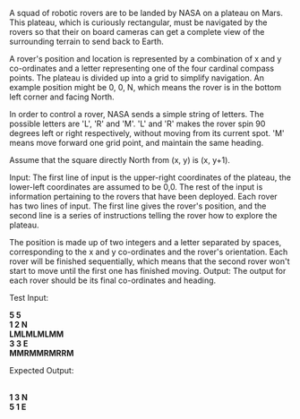 <p>A squad of robotic rovers are to be landed by NASA on a plateau on Mars. This plateau, which is curiously rectangular, must be navigated by the rovers so that their on board cameras can get a complete view of the surrounding terrain to send back to Earth.

  A rover's position and location is represented by a combination of x and y co-ordinates and a letter representing one of the four cardinal compass points. The plateau is divided up into a grid to simplify navigation. An example position might be 0, 0, N, which means the rover is in the bottom left corner and facing North.
  
  In order to control a rover, NASA sends a simple string of letters. The possible letters are 'L', 'R' and 'M'. 'L' and 'R' makes the rover spin 90 degrees left or right respectively, without moving from its current spot. 'M' means move forward one grid point, and maintain the same heading.
  
  Assume that the square directly North from (x, y) is (x, y+1).
  
  Input: The first line of input is the upper-right coordinates of the plateau, the lower-left coordinates are assumed to be 0,0. The rest of the input is information pertaining to the rovers that have been deployed. Each rover has two lines of input. The first line gives the rover's position, and the second line is a series of instructions telling the rover how to explore the plateau.
  
  The position is made up of two integers and a letter separated by spaces, corresponding to the x and y co-ordinates and the rover's orientation. Each rover will be finished sequentially, which means that the second rover won't start to move until the first one has finished moving. Output: The output for each rover should be its final co-ordinates and heading.</p>

<p>Test Input:</p>

<b>5 5</b> <br>
<b>1 2 N</b> <br>
<b>LMLMLMLMM</b> <br>
<b>3 3 E</b> <br>
<b>MMRMMRMRRM</b> <br>

<p>Expected Output:</p> <br>
<b>1 3 N</b> <br>
<b>5 1 E</b> <br>
